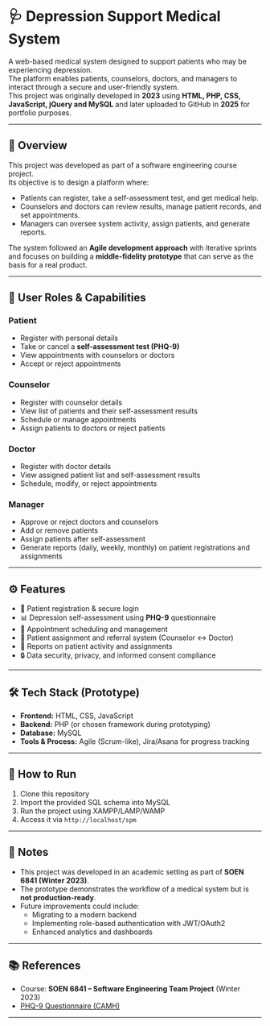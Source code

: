 # 🩺 Depression Support Medical System  

A web-based medical system designed to support patients who may be experiencing depression.  
The platform enables patients, counselors, doctors, and managers to interact through a secure and user-friendly system.  
This project was originally developed in **2023** using **HTML, PHP, CSS, JavaScript, jQuery and MySQL** and later uploaded to GitHub in **2025** for portfolio purposes.

---

## 📌 Overview  
This project was developed as part of a software engineering course project.  
Its objective is to design a platform where:  
- Patients can register, take a self-assessment test, and get medical help.  
- Counselors and doctors can review results, manage patient records, and set appointments.  
- Managers can oversee system activity, assign patients, and generate reports.  

The system followed an **Agile development approach** with iterative sprints and focuses on building a **middle-fidelity prototype** that can serve as the basis for a real product.  

---

## 👥 User Roles & Capabilities  

### **Patient**  
- Register with personal details  
- Take or cancel a **self-assessment test (PHQ-9)**  
- View appointments with counselors or doctors  
- Accept or reject appointments  

### **Counselor**  
- Register with counselor details  
- View list of patients and their self-assessment results  
- Schedule or manage appointments  
- Assign patients to doctors or reject patients  

### **Doctor**  
- Register with doctor details  
- View assigned patient list and self-assessment results  
- Schedule, modify, or reject appointments  

### **Manager**  
- Approve or reject doctors and counselors  
- Add or remove patients  
- Assign patients after self-assessment  
- Generate reports (daily, weekly, monthly) on patient registrations and assignments  

---

## ⚙️ Features  
- 📝 Patient registration & secure login  
- 📊 Depression self-assessment using **PHQ-9** questionnaire  
- 📅 Appointment scheduling and management  
- 🔄 Patient assignment and referral system (Counselor ↔ Doctor)  
- 📑 Reports on patient activity and assignments  
- 🔒 Data security, privacy, and informed consent compliance  

---

## 🛠️ Tech Stack (Prototype)  
- **Frontend:** HTML, CSS, JavaScript  
- **Backend:** PHP (or chosen framework during prototyping)  
- **Database:** MySQL  
- **Tools & Process:** Agile (Scrum-like), Jira/Asana for progress tracking  

---

## 🚀 How to Run  
1. Clone this repository  
2. Import the provided SQL schema into MySQL  
3. Run the project using XAMPP/LAMP/WAMP  
4. Access it via `http://localhost/spm`  

---

## 📖 Notes  
- This project was developed in an academic setting as part of **SOEN 6841 (Winter 2023)**.  
- The prototype demonstrates the workflow of a medical system but is **not production-ready**.  
- Future improvements could include:  
  - Migrating to a modern backend  
  - Implementing role-based authentication with JWT/OAuth2  
  - Enhanced analytics and dashboards  

---

## 📚 References  
- Course: **SOEN 6841 – Software Engineering Team Project** (Winter 2023)
- [PHQ-9 Questionnaire (CAMH)](https://tools.camh.ca/phq9/#:~:text=Patient%20Health%20Questionnaire%20(PHQ-9)%20-%20CAMH)

---
